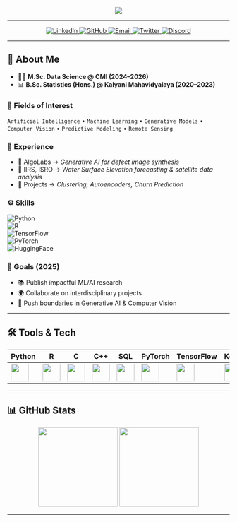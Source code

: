 <!-- Header Banner -->
<p align="center">
  <img src="https://capsule-render.vercel.app/api?type=waving&height=300&color=gradient&text=Anushka%20Chakraborty&textBg=false&animation=blinking&section=header&desc=Machine%20Learning%20|%20Generative%20AI%20|%20Computer%20Vision%20|%20Applied%20Statistics" />
</p>

---
<p align="center">
  <a href="https://www.linkedin.com/in/anushka-chakraborty-5a9444213/" target="_blank">
    <img src="https://img.shields.io/badge/LinkedIn-Connect-blue?style=for-the-badge&logo=linkedin" alt="LinkedIn"/>
  </a>
  <a href="https://github.com/Anu589" target="_blank">
    <img src="https://img.shields.io/badge/GitHub-Follow-black?style=for-the-badge&logo=github" alt="GitHub"/>
  </a>
  <a href="mailto:anushka.chakraborty589@gmail.com">
    <img src="https://img.shields.io/badge/Email-Contact%20Me-red?style=for-the-badge&logo=gmail" alt="Email"/>
  </a>
  <a href="https://twitter.com/Anushka_589" target="_blank">
    <img src="https://img.shields.io/badge/Twitter-Follow-1DA1F2?style=for-the-badge&logo=twitter" alt="Twitter"/>
  </a>
  <a href="https://discord.com/users/anushka_5890" target="_blank">
    <img src="https://img.shields.io/badge/Discord-Anushka__5890-5865F2?style=for-the-badge&logo=discord&logoColor=white" alt="Discord"/>
  </a>
</p>


---

## 📝 About Me  

- 👩‍🎓 **M.Sc. Data Science @ CMI (2024–2026)**  
- 📊 **B.Sc. Statistics (Hons.) @ Kalyani Mahavidyalaya (2020–2023)**  

### 🔎 Fields of Interest  
`Artificial Intelligence` • `Machine Learning` • `Generative Models` • `Computer Vision` • `Predictive Modeling` • `Remote Sensing`  

### 💼 Experience  
- 🧪 AlgoLabs → *Generative AI for defect image synthesis*  
- 🌊 IIRS, ISRO → *Water Surface Elevation forecasting & satellite data analysis*  
- 🧩 Projects → *Clustering, Autoencoders, Churn Prediction*  

### ⚙️ Skills  
![Python](https://img.shields.io/badge/Python-3776AB?style=for-the-badge&logo=python&logoColor=white)  
![R](https://img.shields.io/badge/R-276DC3?style=for-the-badge&logo=r&logoColor=white)  
![TensorFlow](https://img.shields.io/badge/TensorFlow-FF6F00?style=for-the-badge&logo=tensorflow&logoColor=white)  
![PyTorch](https://img.shields.io/badge/PyTorch-EE4C2C?style=for-the-badge&logo=pytorch&logoColor=white)  
![HuggingFace](https://img.shields.io/badge/HuggingFace-FECC00?style=for-the-badge&logo=huggingface&logoColor=black)  

### 🎯 Goals (2025)  
- 📚 Publish impactful ML/AI research  
- 🌍 Collaborate on interdisciplinary projects  
- 🚀 Push boundaries in Generative AI & Computer Vision  

----

## 🛠️ Tools & Tech  

<p align="center">
  
| Python | R | C | C++ | SQL | PyTorch | TensorFlow | Keras | OpenCV | HuggingFace | Matplotlib | Seaborn | Plotly |
|--------|---|---|-----|-----|---------|------------|-------|--------|-------------|------------|---------|--------|
| <img src="https://cdn.jsdelivr.net/gh/devicons/devicon/icons/python/python-original.svg" height="40"/> | <img src="https://cdn.jsdelivr.net/gh/devicons/devicon/icons/r/r-original.svg" height="40"/> | <img src="https://cdn.jsdelivr.net/gh/devicons/devicon/icons/c/c-original.svg" height="40"/> | <img src="https://cdn.jsdelivr.net/gh/devicons/devicon/icons/cplusplus/cplusplus-original.svg" height="40"/> | <img src="https://cdn.jsdelivr.net/gh/devicons/devicon/icons/mysql/mysql-original.svg" height="40"/> | <img src="https://cdn.jsdelivr.net/gh/devicons/devicon/icons/pytorch/pytorch-original.svg" height="40"/> | <img src="https://cdn.jsdelivr.net/gh/devicons/devicon/icons/tensorflow/tensorflow-original.svg" height="40"/> | <img src="https://cdn.jsdelivr.net/gh/devicons/devicon/icons/keras/keras-original.svg" height="40"/> | <img src="https://cdn.jsdelivr.net/gh/devicons/devicon/icons/opencv/opencv-original.svg" height="40"/> | <img src="https://avatars.githubusercontent.com/u/25720743?s=200&v=4" height="40"/> | <img src="https://cdn.jsdelivr.net/gh/devicons/devicon/icons/matplotlib/matplotlib-original.svg" height="40"/> | <img src="https://cdn.jsdelivr.net/gh/devicons/devicon/icons/seaborn/seaborn-original.svg" height="40"/> | <img src="https://cdn.jsdelivr.net/gh/devicons/devicon/icons/plotly/plotly-original.svg" height="40"/> |

</p>


---

## 📊 GitHub Stats  

<p align="center">
  <!-- GitHub Stats Card -->
  <img src="https://github-readme-stats.vercel.app/api?username=Anu589&show_icons=true&theme=radical&hide_border=true" height="180"/>
  
  <!-- Most Used Languages Card -->
  <img src="https://github-readme-stats.vercel.app/api/top-langs/?username=Anu589&layout=compact&theme=radical&hide_border=true" height="180"/>
</p>

---

